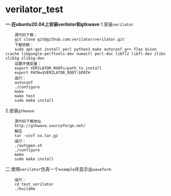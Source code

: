 # verilator_test
**一.在ubuntu20.04上安装verilator和gtkwave**
  1.安装`verilator`
        
        源代码下载：
        git clone git@github.com:verilator/verilator.git 
        下载依赖：   
        sudo apt-get install perl python3 make autoconf g++ flex bison ccache libgoogle-perftools-dev numactl perl-doc libfl2 libfl-dev zlibc zlib1g zlib1g-dev       
        设置环境变量：      
        export VERILATOR_ROOT=/path_to_install
        export PATH=$VERILATOR_ROOT:$PATH        
        运行：
        autoconf
        ./configure
        make
        make test
        sudo make install
        
  2.安装`gtkwave`
        
        源代码下载地址
        http://gtkwave.sourceforge.net/      
        解压
        tar -xzvf xx.tar.gz    
        运行：
        ./autogen.sh
        ./configure
        make
        sudo make install
        
二.使用`verilator`仿真一个`example`并显示出`waveform`
        
        运行：
        cd test_verilator
        ./buildme
        